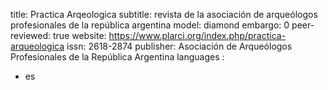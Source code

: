 title: Practica Arqeologica
subtitle: revista de la asociación de arqueólogos profesionales de la república argentina
model: diamond
embargo: 0
peer-reviewed: true
website: https://www.plarci.org/index.php/practica-arqueologica
issn: 2618-2874
publisher: Asociación de Arqueólogos Profesionales de la República Argentina
languages : 
-  es
